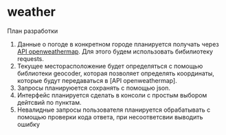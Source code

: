 # weather
План разработки

1) Данные о погоде в конкретном городе планируется получать через [API openweathermap](https://openweathermap.org/current). Для этого будем использовать бибилиотеку requests.
2) Текущее месторасположение будет определяться с помощью библиотеки geocoder, которая позволяет определять координаты, которые будут передаваться в [API openweathermap].
3) Запросы планируюется сохранять с помощью json.
4) Интерфейс планируется сделать в консоли с простым выбором дейтсвий по пунктам.
5) Невалидные запросы пользователя планируется обрабатывать с помощью проверки кода ответа, при несоответсвии выводить ошибку
   
